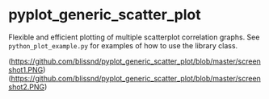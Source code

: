 # pyplot_generic_scatter_plot

Flexible and efficient plotting of multiple scatterplot correlation graphs. See `python_plot_example.py` for examples of how to use the library class.

(https://github.com/blissnd/pyplot_generic_scatter_plot/blob/master/screenshot1.PNG)
(https://github.com/blissnd/pyplot_generic_scatter_plot/blob/master/screenshot2.PNG)

